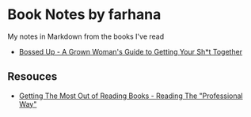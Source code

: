 # Book Notes by farhana
My notes in Markdown from the books I've read 


- [Bossed Up - A Grown Woman's Guide to Getting Your Sh*t Together](bossed_up.md)


## Resouces
- [Getting The Most Out of Reading Books - Reading The "Professional Way"](https://dev.to/martinheinz/getting-the-most-out-of-reading-books-reading-the-professional-way-3jnh)